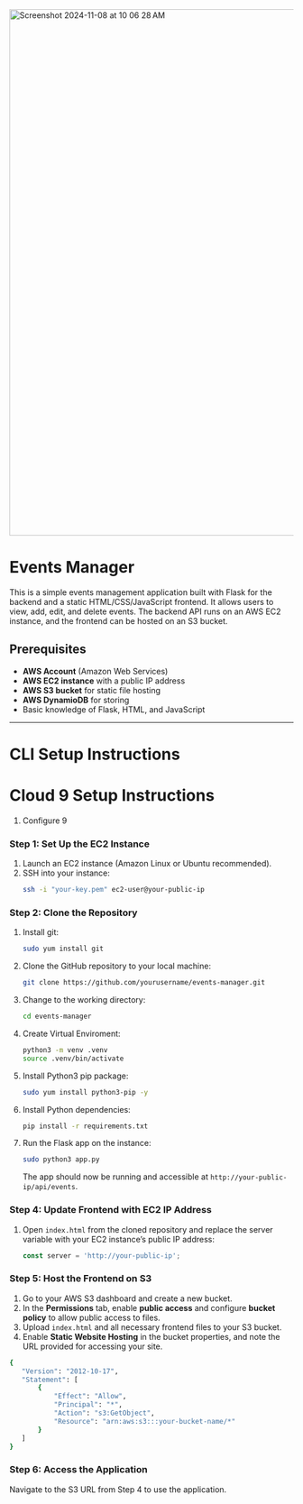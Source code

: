 <img width="934" alt="Screenshot 2024-11-08 at 10 06 28 AM" src="https://github.com/user-attachments/assets/717916a2-4b47-42f2-9ee8-65ac864ed72e">

# Events Manager

This is a simple events management application built with Flask for the backend and a static HTML/CSS/JavaScript frontend. 
It allows users to view, add, edit, and delete events. The backend API runs on an AWS EC2 instance, 
and the frontend can be hosted on an S3 bucket.

## Prerequisites

- **AWS Account** (Amazon Web Services)
- **AWS EC2 instance** with a public IP address
- **AWS S3 bucket** for static file hosting
- **AWS DynamioDB** for storing 
- Basic knowledge of Flask, HTML, and JavaScript

---

# CLI Setup Instructions
# Cloud 9 Setup Instructions

1. Configure 9 

### Step 1: Set Up the EC2 Instance

1. Launch an EC2 instance (Amazon Linux or Ubuntu recommended).
2. SSH into your instance:
   ```bash
   ssh -i "your-key.pem" ec2-user@your-public-ip
   ```

### Step 2: Clone the Repository

1. Install git:
   ```bash
   sudo yum install git
   ```

2. Clone the GitHub repository to your local machine:
   ```bash
   git clone https://github.com/yourusername/events-manager.git
   ```

3. Change to the working directory:
   ```bash
   cd events-manager
   ```

4. Create Virtual Enviroment:
   ```bash
   python3 -m venv .venv
   source .venv/bin/activate
   ```

5. Install Python3 pip package:
   ```bash
   sudo yum install python3-pip -y
   ```

6. Install Python dependencies:
   ```bash
   pip install -r requirements.txt
   ```

7. Run the Flask app on the instance:
   ```bash
   sudo python3 app.py
   ```
   
   The app should now be running and accessible at `http://your-public-ip/api/events`.

### Step 4: Update Frontend with EC2 IP Address

1. Open `index.html` from the cloned repository and replace the server variable with your EC2 instance’s public IP address:
   ```javascript
   const server = 'http://your-public-ip';
   ```

### Step 5: Host the Frontend on S3

1. Go to your AWS S3 dashboard and create a new bucket.
2. In the **Permissions** tab, enable **public access** and configure **bucket policy** to allow public access to files.
3. Upload `index.html` and all necessary frontend files to your S3 bucket.
4. Enable **Static Website Hosting** in the bucket properties, and note the URL provided for accessing your site.
 ```bash
 {
    "Version": "2012-10-17",
    "Statement": [
        {
            "Effect": "Allow",
            "Principal": "*",
            "Action": "s3:GetObject",
            "Resource": "arn:aws:s3:::your-bucket-name/*"
        }
    ]
}
```

### Step 6: Access the Application

Navigate to the S3 URL from Step 4 to use the application.
